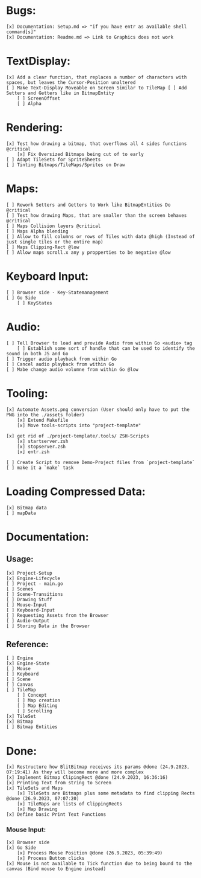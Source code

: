 Bugs:
================================================================================
    [x] Documentation: Setup.md => "if you have entr as available shell command[s]"
    [x] Documentation: Readme.md => Link to Graphics does not work

TextDisplay:
================================================================================
    [x] Add a clear function, that replaces a number of characters with spaces, but leaves the Cursor-Position unaltered
    [ ] Make Text-Display Moveable on Screen Similar to TileMap [ ] Add Setters and Getters like in BitmapEntity
        [ ] ScreenOffset 
        [ ] Alpha

Rendering:
================================================================================
    [x] Test how drawing a bitmap, that overflows all 4 sides functions @critical 
        [x] Fix Oversized Bitmaps being cut of to early
    [ ] Adapt TileSets for SpriteSheets
    [ ] Tinting Bitmaps/TileMaps/Sprites on Draw


Maps:
================================================================================
    [ ] Rework Setters and Getters to Work like BitmapEntities Do @critical
    [ ] Test how drawing Maps, that are smaller than the screen behaves @critical
    [ ] Maps Collision layers @critical
    [ ] Maps Alpha blending
    [ ] Allow to fill columns or rows of Tiles with data @high (Instead of just single tiles or the entire map)
    [ ] Maps Clipping-Rect @low
    [ ] Allow maps scroll.x any y propperties to be negative @low


Keyboard Input:
================================================================================
    [ ] Browser side - Key-Statemanagement
    [ ] Go Side
        [ ] KeyStates


Audio:
================================================================================
    [ ] Tell Browser to load and provide Audio from within Go <audio> tag
        [ ] Establish some sort of handle that can be used to identify the sound in both JS and Go
    [ ] Trigger audio playback from within Go
    [ ] Cancel audio playback from within Go
    [ ] Mabe change audio volumne from within Go @low 


Tooling:
================================================================================
    [x] Automate Assets.png conversion (User should only have to put the PNG into the ./assets folder)
        [x] Extend Makefile
        [x] Move tools-scripts into "project-template"

    [x] get rid of ./project-template/.tools/ ZSH-Scripts
        [x] startserver.zsh 
        [x] stopserver.zsh 
        [x] entr.zsh

    [ ] Create Script to remove Demo-Project files from `project-template`
    [ ] make it a `make` task


Loading Compressed Data:
================================================================================
    [x] Bitmap data
    [ ] mapData


Documentation:
================================================================================

## Usage:
    [x] Project-Setup 
    [x] Engine-Lifecycle
    [ ] Project - main.go
    [ ] Scenes
    [ ] Scene-Transitions
    [ ] Drawing Stuff
    [ ] Mouse-Input
    [ ] Keyboard-Input
    [ ] Requesting Assets from the Browser
    [ ] Audio-Output
    [ ] Storing Data in the Browser
    
## Reference:
    [ ] Engine
    [x] Engine-State
    [ ] Mouse
    [ ] Keyboard
    [ ] Scene
    [ ] Canvas
    [ ] TileMap
        [ ] Concept
        [ ] Map creation
        [ ] Map Editing
        [ ] Scrolling
    [x] TileSet 
    [x] Bitmap
    [ ] Bitmap Entities

Done:
================================================================================
    [x] Restructure how BlitBitmap receives its params @done (24.9.2023, 07:19:41) As they will become more and more complex
    [x] Implement Bitmap ClipingRect @done (24.9.2023, 16:36:16)
    [x] Printing Text from string to Screen 
    [x] TileSets and Maps
        [x] TileSets are Bitmaps plus some metadata to find clipping Rects @done (26.9.2023, 07:07:20)
        [x] TileMaps are lists of ClippingRects
        [x] Map Drawing
    [x] Define basic Print Text Functions

### Mouse Input:
    [x] Browser side
    [x] Go Side
        [x] Process Mouse Position @done (26.9.2023, 05:39:49)
        [x] Process Button clicks
    [x] Mouse is not available to Tick function due to being bound to the canvas (Bind mouse to Engine instead)

